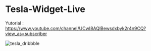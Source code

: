 # Tesla-Widget-Live

Yutorial : https://www.youtube.com/channel/UCwI8AQlBewsdxbyk2r4n9CQ?view_as=subscriber

![tesla_dribbble](https://user-images.githubusercontent.com/61135648/94001359-f989cc00-fdca-11ea-882a-56770990793e.gif)
